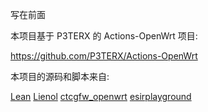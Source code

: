 写在前面

本项目基于 P3TERX 的 Actions-OpenWrt 项目:

https://github.com/P3TERX/Actions-OpenWrt

本项目的源码和脚本来自:

[Lean](https://github.com/coolsnowwolf/lede)
[Lienol](https://github.com/Lienol/openwrt-actions )
[ctcgfw_openwrt](https://github.com/project-openwrt/The-Compiled-OpenWrt-Firmwares)
[esirplayground](https://github.com/esirplayground/AutoBuild-OpenWrt) 
